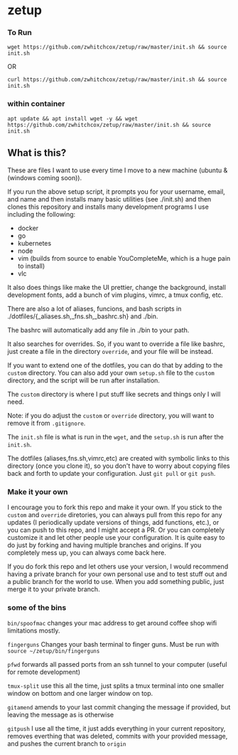 # zetup

### To Run

`wget https://github.com/zwhitchcox/zetup/raw/master/init.sh && source init.sh`

OR

`curl https://github.com/zwhitchcox/zetup/raw/master/init.sh && source init.sh`

### within container

`apt update && apt install wget -y && wget https://github.com/zwhitchcox/zetup/raw/master/init.sh && source init.sh`


## What is this?

These are files I want to use every time I move to a new machine (ubuntu & (windows coming soon)).

If you run the above setup script, it prompts you for your username, email, and name and then installs many basic utilities (see ./init.sh) and then clones this repository and installs many development programs I use including the following:

* docker
* go
* kubernetes
* node
* vim (builds from source to enable YouCompleteMe, which is a huge pain to install)
* vlc

It also does things like make the UI prettier, change the background, install development fonts, add a bunch of vim plugins, vimrc, a tmux config, etc.

There are also a lot of aliases, funcions, and bash scripts in ./dotfiles/{_aliases.sh,_fns.sh,_bashrc.sh} and ./bin.

The bashrc will automatically add any file in ./bin to your path.

It also searches for overrides. So, if you want to override a file like bashrc, just create a file in the directory `override`, and your file will be instead.

If you want to extend one of the dotfiles, you can do that by adding to the `custom` directory. You can also add your own `setup.sh` file to the `custom` directory, and the script will be run after installation.

The `custom` directory is where I put stuff like secrets and things only I will need.

Note: if you do adjust the `custom` or `override` directory, you will want to remove it from `.gitignore`.

The `init.sh` file is what is run in the `wget`, and the `setup.sh` is run after the `init.sh`.

The dotfiles (aliases,fns.sh,vimrc,etc) are created with symbolic links to this directory (once you clone it), so you don't have to worry about copying files back and forth to update your configuration. Just `git pull` or `git push`.

### Make it your own

I encourage you to fork this repo and make it your own. If you stick to the `custom` and `override` diretories, you can always pull from this repo for any updates (I periodically update versions of things, add functions, etc.), or you can push to this repo, and I might accept a PR. Or you can completely customize it and let other people use your configuration. It is quite easy to do just by forking and having multiple branches and origins. If you completely mess up, you can always come back here.

If you do fork this repo and let others use your version, I would recommend having a private branch for your own personal use and to test stuff out and a public branch for the world to use. When you add something public, just merge it to your private branch.

### some of the bins

`bin/spoofmac` changes your mac address to get around coffee shop wifi limitations mostly.

`fingerguns` Changes your bash terminal to finger guns. Must be run with `source ~/zetup/bin/fingerguns`

`pfwd` forwards all passed ports from an ssh tunnel to your computer (useful for remote development)

  `tmux-split` use this all the time, just splits a tmux terminal into one smaller window on bottom and one larger window on top.

  `gitamend` amends to your last commit changing the message if provided, but leaving the message as is otherwise

  `gitpush` I use all the time, it just adds everything in your current repository, removes everthing that was deleted, commits with your provided message, and pushes the current branch to `origin`
